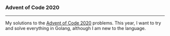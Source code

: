### Advent of Code 2020
---

My solutions to the [Advent of Code 2020](https://adventofcode.com/) problems.
This year, I want to try and solve everything in Golang, although I am new to the language. 